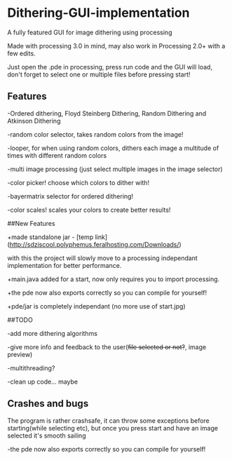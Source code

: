 # Dithering-GUI-implementation
A fully featured GUI for image dithering using processing

Made with processing 3.0 in mind, may also work in Processing 2.0+ with a few edits.

Just open the .pde in processing, press run code and the GUI will load,
don't forget to select one or multiple files before pressing start!

## Features

-Ordered dithering, Floyd Steinberg Dithering, Random Dithering and Atkinson Dithering

-random color selector, takes random colors from the image!

-looper, for when using random colors, dithers each image a multitude of times with different random colors

-multi image processing (just select multiple images in the image selector)

-color picker! choose which colors to dither with!

-bayermatrix selector for ordered dithering!

-color scales! scales your colors to create better results!

##New Features

+made standalone jar - [temp link] (http://sdziscool.polyphemus.feralhosting.com/Downloads/)

with this the project will slowly move to a processing independant implementation for better performance.

+main.java added for a start, now only requires you to import processing.
      
+the pde now also exports correctly so you can compile for yourself!

+pde/jar is completely independant (no more use of start.jpg)

##TODO

-add more dithering algorithms

-give more info and feedback to the user(~~file selected or not?~~, image preview)

-multithreading?

-clean up code... maybe

## Crashes and bugs
The program is rather crashsafe, it can throw some exceptions before starting(while selecting etc),
but once you press start and have an image selected it's smooth sailing



-the pde now also exports correctly so you can compile for yourself!
